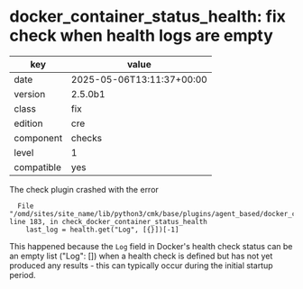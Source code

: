 [//]: # (werk v2)
# docker_container_status_health: fix check when health logs are empty

key        | value
---------- | ---
date       | 2025-05-06T13:11:37+00:00
version    | 2.5.0b1
class      | fix
edition    | cre
component  | checks
level      | 1
compatible | yes

The check plugin crashed with the error

```
  File "/omd/sites/site_name/lib/python3/cmk/base/plugins/agent_based/docker_container_status.py", line 183, in check_docker_container_status_health
    last_log = health.get("Log", [{}])[-1]
```

This happened because the `Log` field in Docker's health check status can be an empty list ("Log": [])
when a health check is defined but has not yet produced any results -
 this can typically occur during the initial startup period.
